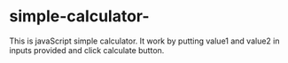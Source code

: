 # simple-calculator-
This is javaScript  simple  calculator. It work by putting value1 and value2 in inputs provided and click calculate button.
